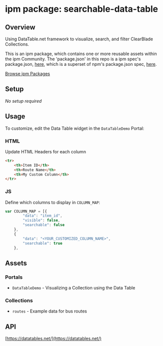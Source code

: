 # ipm package: searchable-data-table

## Overview

Using DataTable.net framework to visualize, search, and filter ClearBlade Collections.

This is an ipm package, which contains one or more reusable assets within the ipm Community. The 'package.json' in this repo is a ipm spec's package.json, [here](https://docs.clearblade.com/v/3/6-ipm/spec), which is a superset of npm's package.json spec, [here](https://docs.npmjs.com/files/package.json).

[Browse ipm Packages](https://ipm.clearblade.com)

## Setup

_No setup required_

## Usage

To customize, edit the Data Table widget in the `DataTableDemo` Portal:

### HTML

Update HTML Headers for each column

~~~html
<tr>
	<th>Item ID</th>
	<th>Route Name</th>
	<th>My Custom Column</th>
</tr>
~~~

### JS

Define which columns to display in `COLUMN_MAP`:

```js
var COLUMN_MAP = [{
        "data": "item_id",
        "visible": false,
        "searchable": false
    },
    {
        "data": "<YOUR_CUSTOMIZED_COLUMN_NAME>",
        "searchable": true
    },
```

## Assets

### Portals

- `DataTableDemo` - Visualizing a Collection using the Data Table 

### Collections

- `routes` - Example data for bus routes

## API

[https://datatables.net/](https://datatables.net/)
